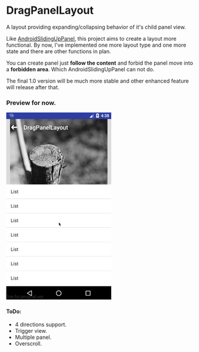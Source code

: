 # DragPanelLayout
A layout providing expanding/collapsing behavior of it's child panel view.

Like [AndroidSlidingUpPanel](https://github.com/umano/AndroidSlidingUpPanel), this project aims to create a layout more functional. By now, I've implemented one more layout type and one more state and there are other functions in plan.

You can create panel just **follow the content** and forbid the panel move into a **forbidden area**. Which AndroidSlidingUpPanel can not do.

The final 1.0 version will be much more stable and other enhanced feature will release after that.

### Preview for now.

![preview](./preview/dragpanellayout_demo.gif)



#### ToDo:

- 4 directions support.
- Trigger view.
- Multiple panel.
- Overscroll.